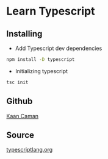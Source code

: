 # Learn Typescript

## Installing

- Add Typescript dev dependencies

```sh
npm install -D typescript 
```

- Initializing typescript

```sh
tsc init 
```

## Github

[Kaan Caman](https://github.com/KaanCaman)

## Source

[typescriptlang.org](https://www.typescriptlang.org/docs/)
